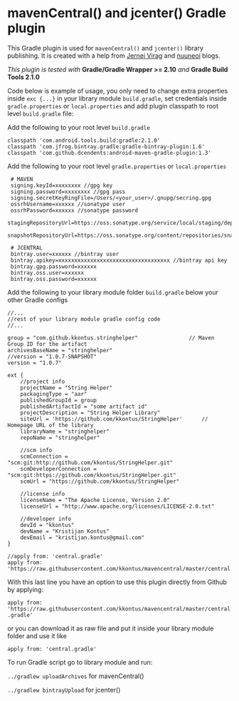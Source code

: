 # mavenCentral() and jcenter() Gradle plugin

This Gradle plugin is used for ``mavenCentral()`` and ``jcenter()`` library publishing.
It is created with a help from 
[Jernej Virag](https://www.virag.si/2015/01/publishing-gradle-android-library-to-jcenter/) and 
[nuuneoi](https://inthecheesefactory.com/blog/how-to-upload-library-to-jcenter-maven-central-as-dependency/en) blogs.


*This plugin is tested with* **Gradle/Gradle Wrapper >= 2.10** *and* **Gradle Build Tools 2.1.0**


Code below is example of usage, you only need to change extra properties inside ``exc {...}`` in your library module ``build.gradle``, set credentials inside ``gradle.properties`` or ``local.properties`` and add plugin classpath to root level ``build.gradle`` file:

Add the following to your root level ``build.gradle``

```
classpath 'com.android.tools.build:gradle:2.1.0'
classpath 'com.jfrog.bintray.gradle:gradle-bintray-plugin:1.6'
classpath 'com.github.dcendents:android-maven-gradle-plugin:1.3'
```

Add the following to your root level ``gradle.properties`` or ``local.properties``

```
 # MAVEN
 signing.keyId=xxxxxxxx //gpg key
 signing.password=xxxxxxxx //gpg pass
 signing.secretKeyRingFile=/Users/<your_user>/.gnupg/secring.gpg
 ossrhUsername=xxxxxx //sonatype user
 ossrhPassword=xxxxxx //sonatype password
 stagingRepositoryUrl=https://oss.sonatype.org/service/local/staging/deploy/maven2/
 snapshotRepositoryUrl=https://oss.sonatype.org/content/repositories/snapshots/
 
 # JCENTRAL
 bintray.user=xxxxxx //bintray user
 bintray.apikey=xxxxxxxxxxxxxxxxxxxxxxxxxxxxxxxxxxx //bintray api key
 bintray.gpg.password=xxxxxx
 bintray.oss.user=xxxxxx
 bintray.oss.password=xxxxxx
```

Add the following to your library module folder ``build.gradle`` below your other Gradle configs
```
//... 
//rest of your library module gradle config code
//...

group = "com.github.kkontus.stringhelper"                // Maven Group ID for the artifact
archivesBaseName = "stringhelper"
//version = "1.0.7-SNAPSHOT"
version = "1.0.7"

ext {
    //project info
    projectName = "String Helper"
    packagingType = "aar"
    publishedGroupId = group
    publishedArtifactId = "some artifact id"
    projectDescription = "String Helper Library"
    siteUrl = 'https://github.com/kkontus/StringHelper'      // Homepage URL of the library
    libraryName = "stringhelper"
    repoName = "stringhelper"

    //scm info
    scmConnection = "scm:git:http://github.com/kkontus/StringHelper.git"
    scmDeveloperConnection = "scm:git:https://github.com/kkontus/StringHelper.git"
    scmUrl = "https://github.com/kkontus/StringHelper"

    //license info
    licenseName = "The Apache License, Version 2.0"
    licenseUrl = "http://www.apache.org/licenses/LICENSE-2.0.txt"

    //developer info
    devId = "kkontus"
    devName = "Kristijan Kontus"
    devEmail = "kristijan.kontus@gmail.com"
}

//apply from: 'central.gradle'
apply from: 'https://raw.githubusercontent.com/kkontus/mavencentral/master/central.gradle'
```

With this last line you have an option to use this plugin directly from Github by applying:

``apply from: 'https://raw.githubusercontent.com/kkontus/mavencentral/master/central.gradle'`` 

or you can download it as raw file and put it inside your library module folder and use it like 

``apply from: 'central.gradle'``


To run Gradle script go to library module and run:

``../gradlew uploadArchives`` for mavenCentral()

``../gradlew bintrayUpload`` for jcenter()

